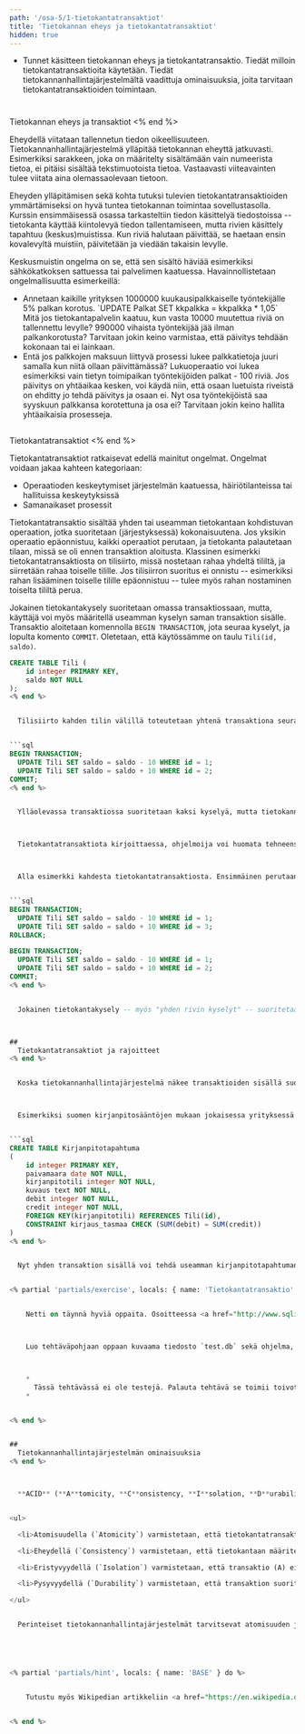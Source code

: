 ```yaml
---
path: '/osa-5/1-tietokantatransaktiot'
title: 'Tietokannan eheys ja tietokantatransaktiot'
hidden: true
---
```



<text-box variant='learningObjectives' name='Oppimistavoitteet'>

- Tunnet käsitteen tietokannan eheys ja tietokantatransaktio. Tiedät milloin tietokantatransaktioita käytetään. Tiedät tietokannanhallintajärjestelmältä vaadittuja ominaisuuksia, joita tarvitaan tietokantatransaktioiden toimintaan.

</text-box>



#
  Tietokannan eheys ja transaktiot
<% end %>


  Eheydellä viitataan tallennetun tiedon oikeellisuuteen. Tietokannanhallintajärjestelmä ylläpitää tietokannan eheyttä jatkuvasti. Esimerkiksi sarakkeen, joka on määritelty sisältämään vain numeerista tietoa, ei pitäisi sisältää tekstimuotoista tietoa. Vastaavasti viiteavainten tulee viitata aina olemassaolevaan tietoon.



  Eheyden ylläpitämisen sekä kohta tutuksi tulevien tietokantatransaktioiden ymmärtämiseksi on hyvä tuntea tietokannan toimintaa sovellustasolla. Kurssin ensimmäisessä osassa tarkasteltiin tiedon käsittelyä tiedostoissa -- tietokanta käyttää kiintolevyä tiedon tallentamiseen, mutta rivien käsittely tapahtuu (keskus)muistissa. Kun riviä halutaan päivittää, se haetaan ensin kovalevyltä muistiin, päivitetään ja viedään takaisin levylle.



  Keskusmuistin ongelma on se, että sen sisältö häviää esimerkiksi sähkökatkoksen sattuessa tai palvelimen kaatuessa. Havainnollistetaan ongelmallisuutta esimerkeillä:


<ul>
  <li>Annetaan kaikille yrityksen 1000000 kuukausipalkkaiselle työntekijälle 5% palkan korotus. `UPDATE Palkat SET kkpalkka = kkpalkka * 1,05` Mitä jos tietokantapalvelin kaatuu, kun vasta 10000 muutettua riviä on tallennettu levylle? 990000 vihaista työntekijää jää ilman palkankorotusta? Tarvitaan jokin keino varmistaa, että päivitys tehdään kokonaan tai ei lainkaan.</li>
  <li>Entä jos palkkojen maksuun liittyvä prosessi lukee palkkatietoja juuri samalla kun niitä ollaan päivittämässä? Lukuoperaatio voi lukea esimerkiksi vain tietyn toimipaikan työntekijöiden palkat - 100 riviä. Jos päivitys on yhtäaikaa kesken, voi käydä niin, että osaan luetuista riveistä on ehditty jo tehdä päivitys ja osaan ei. Nyt osa työntekijöistä saa syyskuun palkkansa korotettuna ja osa ei? Tarvitaan jokin keino hallita yhtäaikaisia prosesseja.</li>
</ul>


##
  Tietokantatransaktiot
<% end %>


  Tietokantatransaktiot ratkaisevat edellä mainitut ongelmat. Ongelmat voidaan jakaa kahteen kategoriaan:


<ul>
  <li>Operaatioden keskeytymiset järjestelmän kaatuessa, häiriötilanteissa tai hallituissa keskeytyksissä</li>
  <li>Samanaikaset prosessit</li>
</ul>


  Tietokantatransaktio sisältää yhden tai useamman tietokantaan kohdistuvan operaation, jotka suoritetaan (järjestyksessä) kokonaisuutena. Jos yksikin operaatio epäonnistuu, kaikki operaatiot perutaan, ja tietokanta palautetaan tilaan, missä se oli ennen transaktion aloitusta. Klassinen esimerkki tietokantatransaktiosta on tilisiirto, missä nostetaan rahaa yhdeltä tililtä, ja siirretään rahaa toiselle tilille. Jos tilisiirron suoritus ei onnistu -- esimerkiksi rahan lisääminen toiselle tilille epäonnistuu -- tulee myös rahan nostaminen toiselta tililtä perua.



  Jokainen tietokantakysely suoritetaan omassa transaktiossaan, mutta, käyttäjä voi myös määritellä useamman kyselyn saman transaktion sisälle. Transaktio aloitetaan komennolla `BEGIN TRANSACTION`, jota seuraa kyselyt, ja lopulta komento `COMMIT`. Oletetaan, että käytössämme on taulu `Tili(id, saldo)`.


```sql
CREATE TABLE Tili (
    id integer PRIMARY KEY,
    saldo NOT NULL
);
<% end %>


  Tilisiirto kahden tilin välillä toteutetaan yhtenä transaktiona seuraavasti.


```sql
BEGIN TRANSACTION;
  UPDATE Tili SET saldo = saldo - 10 WHERE id = 1;
  UPDATE Tili SET saldo = saldo + 10 WHERE id = 2;
COMMIT;
<% end %>


  Ylläolevassa transaktiossa suoritetaan kaksi kyselyä, mutta tietokannan näkökulmasta toiminto on *atominen*, eli sitä ei voi pilkkoa osiin. Komennon `COMMIT` yhteydessä muutokset joko tallennetaan kokonaisuudessaan tietokantaan, tai tietokantaan ei tehdä minkäänlaisia muutoksia.



  Tietokantatransaktiota kirjoittaessa, ohjelmoija voi huomata tehneensä virheen. Tällöin suoritetaan komento `ROLLBACK`, joka peruu aloitetun transaktion aikana tehdyt muutokset. Suoritettua (`COMMIT`) tietokantatransaktiota ei voi perua.



  Alla esimerkki kahdesta tietokantatransaktiosta. Ensimmäinen perutaan, sillä siinä yritettiin vahingossa siirtää rahaa väärälle tilille. Toinen suoritetaan. Kokonaisuudessaan allaolevan kyselyn lopputulos on se, että tililtä 1 on otettu 10 rahayksikköä, ja tilille 2 on lisätty 10 rahayksikköä.


```sql
BEGIN TRANSACTION;
  UPDATE Tili SET saldo = saldo - 10 WHERE id = 1;
  UPDATE Tili SET saldo = saldo + 10 WHERE id = 3;
ROLLBACK;

BEGIN TRANSACTION;
  UPDATE Tili SET saldo = saldo - 10 WHERE id = 1;
  UPDATE Tili SET saldo = saldo + 10 WHERE id = 2;
COMMIT;
<% end %>


  Jokainen tietokantakysely -- myös "yhden rivin kyselyt" -- suoritetaan transaktion sisällä. Tietokannanhallintajärjestelmän vastuulla on vahtia, että transaktiot suoritetaan peräkkäin siten, että samaa tietoa ei voida käsitellä useammasta transaktiosta saman aikaan.



##
  Tietokantatransaktiot ja rajoitteet
<% end %>


  Koska tietokannanhallintajärjestelmä näkee transaktioiden sisällä suoritettavat käskyt atomisina, eli yksittäisenä kokonaisuutena, voivat tietokantatauluun määritellyt rajoitteet olla hetkellisesti rikki, kunhan ne transaktion suorituksen jälkeen ovat kunnossa.



  Esimerkiksi suomen kirjanpitosääntöjen mukaan jokaisessa yrityksessä tulee olla kaksinkertainen kirjanpito. Tässä jokaisen tilitapahtuman yhteydessä tulee merkitä sekä mistä raha on otettu (debit), että mihin raha on laitettu (credit). Tällaisessa järjestelmässä tulee olla (esimerkiksi) tietokantataulu `Kirjanpitotapahtuma`, johon muutokset merkitään.


```sql
CREATE TABLE Kirjanpitotapahtuma
(
    id integer PRIMARY KEY,
    paivamaara date NOT NULL,
    kirjanpitotili integer NOT NULL,
    kuvaus text NOT NULL,
    debit integer NOT NULL,
    credit integer NOT NULL,
    FOREIGN KEY(kirjanpitotili) REFERENCES Tili(id),
    CONSTRAINT kirjaus_tasmaa CHECK (SUM(debit) = SUM(credit))
)
<% end %>


  Nyt yhden transaktion sisällä voi tehdä useamman kirjanpitotapahtuman, kunhan transaktion suorituksen yhteydessä kirjanpitotapahtumien debit- ja credit-sarakkeiden summa täsmää. Yllä tietokantataulun luomiskomentoon on lisätty rajoite (`CONSTRAINT`), jonka avulla tietokantatauluun voidaan lisätä sääntöjä, joiden tulee olla aina transaktion jälkeen voimassa.


<% partial 'partials/exercise', locals: { name: 'Tietokantatransaktio' } do %>


    Netti on täynnä hyviä oppaita. Osoitteessa <a href="http://www.sqlitetutorial.net/sqlite-java/transaction/" target="_blank">http://www.sqlitetutorial.net/sqlite-java/transaction/</a> on eräs tällainen. Tutustu oppaaseen.



    Luo tehtäväpohjaan oppaan kuvaama tiedosto `test.db` sekä ohjelma, jossa lisäät tietokantaan useamman rivin saman transaktion sisällä.



    *
      Tässä tehtävässä ei ole testejä. Palauta tehtävä se toimii toivotulla tavalla.
    *


<% end %>


##
  Tietokannanhallintajärjestelmän ominaisuuksia
<% end %>



  **ACID** (**A**tomicity, **C**onsistency, **I**solation, **D**urability) on joukko tietokannanhallintajärjestelmän ominaisuuksia:


<ul>

  <li>Atomisuudella (`Atomicity`) varmistetaan, että tietokantatransaktio suoritetaan joko kokonaisuudessaan tai ei lainkaan. Jos tietokannanhallintajärjestelmään tehtävät transaktiot eivät olisi atomisia, voisi esimerkiksi päivityskyselyistä päätyä tietokantaan asti vain osa -- tilisiirtoesimerkissä vain rahan ottaminen yhdeltä tililtä, mutta ei sen lisäämistä toiselle.</li>

  <li>Eheydellä (`Consistency`) varmistetaan, että tietokantaan määritellyt rajoitteet, kuten viiteavaimet, pätevät jokaisen transaktion jälkeen. Jos tietokanta ei mahdollistaisi eheystarkistusta, voisi esimerkiksi kirjanpito olla virheellinen.</li>

  <li>Eristyvyydellä (`Isolation`) varmistetaan, että transaktio (A) ei voi lukea toisen transaktion (B) muokkaamaa tietoa ennenkuin toinen transaktio (B) on suoritettu loppuun. Tällä varmistetaan se, että jos transaktioita suoritetaan rinnakkaisesti, kumpikin näkee tietokannan eheässä tilassa.</li>

  <li>Pysyvyydellä (`Durability`) varmistetaan, että transaktion suorituksessa tapahtuvat muutokset ovat pysyviä. Kun käyttäjä lisää tietoa tietokantaan, tietokannanhallintajärjestelmän tulee varmistaa että tieto säilyy myös virhetilanteissa (jos transaktion suoritus onnistuu).</li>

</ul>


  Perinteiset tietokannanhallintajärjestelmät tarvitsevat atomisuuden ja pysyvyyden toteuttamiseen write-ahead-lokia (WAL). Se tarkoittaa sitä, että suoritettavaksi tuleva tietokantaoperaatio tallennetaan tekstimuotoisena lokina levylle ennen rivien varsinaista päivitystä. Tällöin operaatiot voidaan suorittaa uudelleen, jos tietokantapalvelin kaatuu ennen kuin muistissa päivitetyt rivit ehditään tallentaa levylle. Tämä nopeuttaa tietokannan toimintaa merkittävästi, sillä pitkien operaatioiden kirjoittamista levylle ei tarvitse odottaa ennen kuin sovellukselle voidaan vastata operaation onnistuneen. Eristyvyyden toteuttamiseen käytetään mm. erilaisia taulu- ja rivilukitusmekanismeja. Kurssilla *Transaktioiden hallinta* tutustutaan tarkemmin transaktioiden toimintaan.





<% partial 'partials/hint', locals: { name: 'BASE' } do %>


    Tutustu myös Wikipedian artikkeliin <a href="https://en.wikipedia.org/wiki/Eventual_consistency" target="_blank">Eventual consistency</a>, mikä käsittelyy myös termiä BASE.


<% end %>
